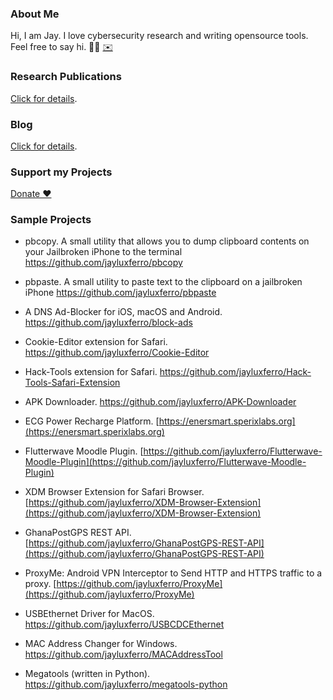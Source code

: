 ### About Me
Hi, I am Jay. I love cybersecurity research and writing opensource tools. Feel free to say hi. ✌🏿
<a href="https://twitter.com/jayluxferro" target="_blank">✉️</a>

### Research Publications
<a href="https://sperixlabs.org/publication/" target="_blank">Click for details</a>.

### Blog
<a href="https://sperixlabs.org/posts/" target="_blank">Click for details</a>.

### Support my Projects
<a href="https://dashboard.flutterwave.com/donate/prnwi2mew1ab" target="_blank">Donate ❤️</a>

### Sample Projects

- pbcopy. A small utility that allows you to dump clipboard contents on your Jailbroken iPhone to the terminal https://github.com/jayluxferro/pbcopy

- pbpaste.  A small utility to paste text to the clipboard on a jailbroken iPhone https://github.com/jayluxferro/pbpaste

- A DNS Ad-Blocker for iOS, macOS and Android. https://github.com/jayluxferro/block-ads

- Cookie-Editor extension for Safari. https://github.com/jayluxferro/Cookie-Editor

- Hack-Tools extension for Safari. https://github.com/jayluxferro/Hack-Tools-Safari-Extension

- APK Downloader. https://github.com/jayluxferro/APK-Downloader

- ECG Power Recharge Platform. [https://enersmart.sperixlabs.org](https://enersmart.sperixlabs.org)

- Flutterwave Moodle Plugin. [https://github.com/jayluxferro/Flutterwave-Moodle-Plugin](https://github.com/jayluxferro/Flutterwave-Moodle-Plugin)

- XDM Browser Extension for Safari Browser. [https://github.com/jayluxferro/XDM-Browser-Extension](https://github.com/jayluxferro/XDM-Browser-Extension)

- GhanaPostGPS REST API. [https://github.com/jayluxferro/GhanaPostGPS-REST-API](https://github.com/jayluxferro/GhanaPostGPS-REST-API)

- ProxyMe: Android VPN Interceptor to Send HTTP and HTTPS traffic to a proxy. [https://github.com/jayluxferro/ProxyMe](https://github.com/jayluxferro/ProxyMe)

- USBEthernet Driver for MacOS. https://github.com/jayluxferro/USBCDCEthernet

- MAC Address Changer for Windows. https://github.com/jayluxferro/MACAddressTool

- Megatools (written in Python). https://github.com/jayluxferro/megatools-python
